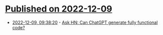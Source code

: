 # [Published on 2022-12-09](index.md)

* [2022-12-09, 09:38:20](https://news.ycombinator.com/item?id=33919451) - [Ask HN: Can ChatGPT generate fully functional code?](https://news.ycombinator.com/item?id=33919451)
